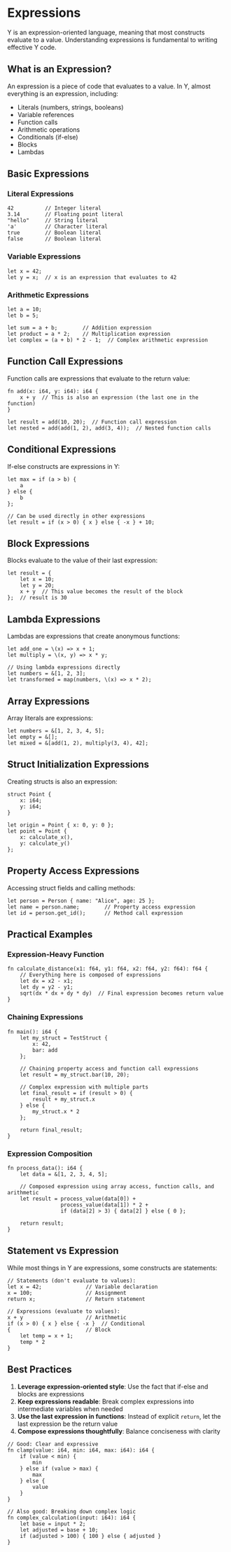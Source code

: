 # Expressions

Y is an expression-oriented language, meaning that most constructs evaluate to a value. Understanding expressions is fundamental to writing effective Y code.

## What is an Expression?

An expression is a piece of code that evaluates to a value. In Y, almost everything is an expression, including:

- Literals (numbers, strings, booleans)
- Variable references
- Function calls
- Arithmetic operations
- Conditionals (if-else)
- Blocks
- Lambdas

## Basic Expressions

### Literal Expressions

```why
42          // Integer literal
3.14        // Floating point literal
"hello"     // String literal
'a'         // Character literal
true        // Boolean literal
false       // Boolean literal
```

### Variable Expressions

```why
let x = 42;
let y = x;  // x is an expression that evaluates to 42
```

### Arithmetic Expressions

```why
let a = 10;
let b = 5;

let sum = a + b;        // Addition expression
let product = a * 2;    // Multiplication expression
let complex = (a + b) * 2 - 1;  // Complex arithmetic expression
```

## Function Call Expressions

Function calls are expressions that evaluate to the return value:

```why
fn add(x: i64, y: i64): i64 {
    x + y  // This is also an expression (the last one in the function)
}

let result = add(10, 20);  // Function call expression
let nested = add(add(1, 2), add(3, 4));  // Nested function calls
```

## Conditional Expressions

If-else constructs are expressions in Y:

```why
let max = if (a > b) {
    a
} else {
    b
};

// Can be used directly in other expressions
let result = if (x > 0) { x } else { -x } + 10;
```

## Block Expressions

Blocks evaluate to the value of their last expression:

```why
let result = {
    let x = 10;
    let y = 20;
    x + y  // This value becomes the result of the block
};  // result is 30
```

## Lambda Expressions

Lambdas are expressions that create anonymous functions:

```why
let add_one = \(x) => x + 1;
let multiply = \(x, y) => x * y;

// Using lambda expressions directly
let numbers = &[1, 2, 3];
let transformed = map(numbers, \(x) => x * 2);
```

## Array Expressions

Array literals are expressions:

```why
let numbers = &[1, 2, 3, 4, 5];
let empty = &[];
let mixed = &[add(1, 2), multiply(3, 4), 42];
```

## Struct Initialization Expressions

Creating structs is also an expression:

```why
struct Point {
    x: i64;
    y: i64;
}

let origin = Point { x: 0, y: 0 };
let point = Point {
    x: calculate_x(),
    y: calculate_y()
};
```

## Property Access Expressions

Accessing struct fields and calling methods:

```why
let person = Person { name: "Alice", age: 25 };
let name = person.name;        // Property access expression
let id = person.get_id();      // Method call expression
```

## Practical Examples

### Expression-Heavy Function

```why
fn calculate_distance(x1: f64, y1: f64, x2: f64, y2: f64): f64 {
    // Everything here is composed of expressions
    let dx = x2 - x1;
    let dy = y2 - y1;
    sqrt(dx * dx + dy * dy)  // Final expression becomes return value
}
```

### Chaining Expressions

```why
fn main(): i64 {
    let my_struct = TestStruct {
        x: 42,
        bar: add
    };

    // Chaining property access and function call expressions
    let result = my_struct.bar(10, 20);

    // Complex expression with multiple parts
    let final_result = if (result > 0) {
        result + my_struct.x
    } else {
        my_struct.x * 2
    };

    return final_result;
}
```

### Expression Composition

```why
fn process_data(): i64 {
    let data = &[1, 2, 3, 4, 5];

    // Composed expression using array access, function calls, and arithmetic
    let result = process_value(data[0]) +
                 process_value(data[1]) * 2 +
                 if (data[2] > 3) { data[2] } else { 0 };

    return result;
}
```

## Statement vs Expression

While most things in Y are expressions, some constructs are statements:

```why
// Statements (don't evaluate to values):
let x = 42;              // Variable declaration
x = 100;                 // Assignment
return x;                // Return statement

// Expressions (evaluate to values):
x + y                    // Arithmetic
if (x > 0) { x } else { -x }  // Conditional
{                        // Block
    let temp = x + 1;
    temp * 2
}
```

## Best Practices

1. **Leverage expression-oriented style**: Use the fact that if-else and blocks are expressions
2. **Keep expressions readable**: Break complex expressions into intermediate variables when needed
3. **Use the last expression in functions**: Instead of explicit `return`, let the last expression be the return value
4. **Compose expressions thoughtfully**: Balance conciseness with clarity

```why
// Good: Clear and expressive
fn clamp(value: i64, min: i64, max: i64): i64 {
    if (value < min) {
        min
    } else if (value > max) {
        max
    } else {
        value
    }
}

// Also good: Breaking down complex logic
fn complex_calculation(input: i64): i64 {
    let base = input * 2;
    let adjusted = base + 10;
    if (adjusted > 100) { 100 } else { adjusted }
}
```